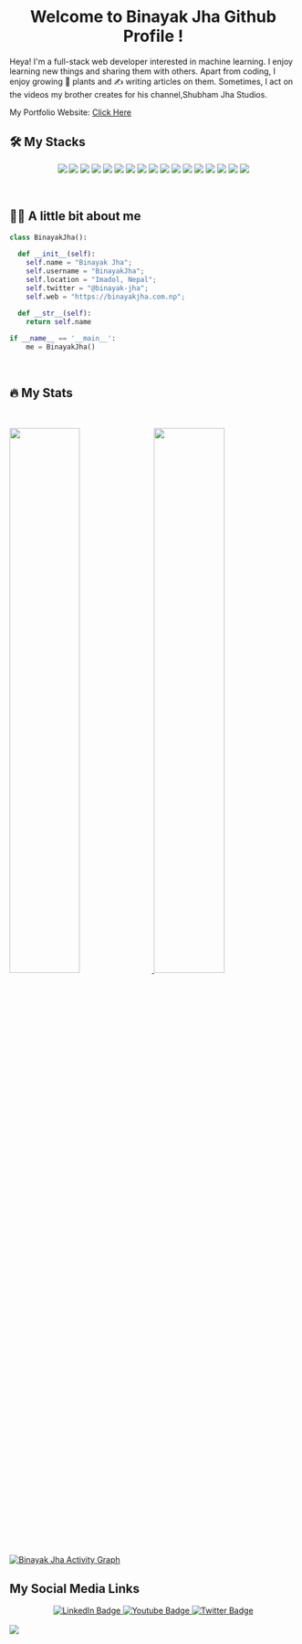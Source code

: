 <h1 align="center">
  <b>Welcome to Binayak Jha Github Profile !</b>
</h1>

Heya! I'm a full-stack web developer interested in machine learning. I enjoy learning new things and sharing them with others. Apart from coding, I enjoy growing 🌱 plants and ✍️ writing articles on them. Sometimes, I act on the videos my brother creates for his channel,Shubham Jha Studios.

<p> My Portfolio Website: <a href="https://binayakjha.com.np"> Click Here </a>

<p>
  
## :hammer_and_wrench: My Stacks
<div align="center">
  <img src="https://img.shields.io/badge/html5-%23E34F26.svg?style=for-the-badge&logo=html5&logoColor=white">
  <img src="https://img.shields.io/badge/css3-%231572B6.svg?style=for-the-badge&logo=css3&logoColor=white">
  <img src="https://img.shields.io/badge/javascript-%23323330.svg?style=for-the-badge&logo=javascript&logoColor=%23F7DF1E">
  <img src="https://img.shields.io/badge/bootstrap-%23563D7C.svg?style=for-the-badge&logo=bootstrap&logoColor=white">
  <img src="https://img.shields.io/badge/tailwindcss-%2338B2AC.svg?style=for-the-badge&logo=tailwind-css&logoColor=white">
  <img src="https://img.shields.io/badge/python-3670A0?style=for-the-badge&logo=python&logoColor=ffdd54">
  <img src="https://img.shields.io/badge/django-%23092E20.svg?style=for-the-badge&logo=django&logoColor=white">
  <img src="https://img.shields.io/badge/c-%2300599C.svg?style=for-the-badge&logo=c&logoColor=white">
  <img src="https://img.shields.io/badge/mysql-%2300f.svg?style=for-the-badge&logo=mysql&logoColor=white">
  <img src="https://img.shields.io/badge/Visual%20Studio%20Code-0078d7.svg?style=for-the-badge&logo=visual-studio-code&logoColor=white">
<!--  OTHER -->

 <img src="https://img.shields.io/badge/mac%20os-000000?style=for-the-badge&logo=macos&logoColor=F0F0F0">
 <img src="https://img.shields.io/badge/Windows-0078D6?style=for-the-badge&logo=windows&logoColor=white">
 <img src="https://img.shields.io/badge/Ubuntu-E95420?style=for-the-badge&logo=ubuntu&logoColor=white0">
 <img src="https://img.shields.io/badge/Fedora-294172?style=for-the-badge&logo=fedora&logoColor=white">
 
 <img src="https://img.shields.io/badge/pandas-%23150458.svg?style=for-the-badge&logo=pandas&logoColor=white">
 <img src="https://img.shields.io/badge/scikit--learn-%23F7931E.svg?style=for-the-badge&logo=scikit-learn&logoColor=white">
 <img src="https://img.shields.io/badge/numpy-%23013243.svg?style=for-the-badge&logo=numpy&logoColor=white">
 
</div>
</p> <br>

## :man_technologist: A little bit about me

```python
class BinayakJha():
    
  def __init__(self):
    self.name = "Binayak Jha";
    self.username = "BinayakJha";
    self.location = "Imadol, Nepal";
    self.twitter = "@binayak-jha";
    self.web = "https://binayakjha.com.np";
  
  def __str__(self):
    return self.name

if __name__ == '__main__':
    me = BinayakJha()
```

<br>

## :fire: My Stats

<br/>
<p align="left">
  <a href="#">
  <img width="49.5%" src="http://github-readme-stats.vercel.app/api?username=BinayakJha&show_icons=true&theme=gruvbox&hide_border=true" />
    <img width="49.5%" src="http://github-readme-streak-stats.herokuapp.com/?user=BinayakJha&theme=gruvbox&hide_border=true" />
  </a>
</p>
<br>

[![Binayak Jha Activity Graph](https://activity-graph.herokuapp.com/graph?username=BinayakJha&custom_title=Binayak%20Jha%20Contribution%20Graph&theme=gruvbox&bg_color=282828&hide_border=true&line=d1a01f&point=c58545)](https://activity-graph.herokuapp.com/graph?username=BinayakJha&custom_title=Binayak%20Jha%20Contribution%20Graph&theme=gruvbox&bg_color=282828&hide_border=true&line=d1a01f&point=c58545)


 ## My Social Media Links

<div id="badges" align="center">
  <a href="https://www.linkedin.com/in/binayak-jha/">
    <img src="https://img.shields.io/badge/LinkedIn-blue?style=for-the-badge&logo=linkedin&logoColor=white" alt="LinkedIn Badge"/>
  </a>
  <a href="https://www.youtube.com/channel/UCtD420HIjZNE4OvCKJAtXLA">
    <img src="https://img.shields.io/badge/YouTube-red?style=for-the-badge&logo=youtube&logoColor=white" alt="Youtube Badge"/>
  </a>
  <a href="https://www.facebook.com/binayak.jha.py/">
    <img src="https://img.shields.io/badge/Facebook-blue?style=for-the-badge&logo=facebook&logoColor=white" alt="Twitter Badge"/>
  </a>
</div>
<br>

<img src="https://holopin.io/api/user/board?user=binayakjha">
